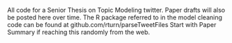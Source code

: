 All code for a Senior Thesis on Topic Modeling twitter. Paper drafts will also be posted here over time. 
The R package referred to in the model cleaning code can be found at github.com/rturn/parseTweetFiles
Start with Paper Summary if reaching this randomly from the web.
